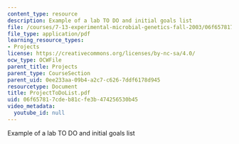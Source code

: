 ```yaml
---
content_type: resource
description: Example of a lab TO DO and initial goals list
file: /courses/7-13-experimental-microbial-genetics-fall-2003/06f657817cdeb81cfe3b474256530b45_ProjectToDoList.pdf
file_type: application/pdf
learning_resource_types:
- Projects
license: https://creativecommons.org/licenses/by-nc-sa/4.0/
ocw_type: OCWFile
parent_title: Projects
parent_type: CourseSection
parent_uid: 0ee233aa-09b4-a2c7-c626-7ddf6178d945
resourcetype: Document
title: ProjectToDoList.pdf
uid: 06f65781-7cde-b81c-fe3b-474256530b45
video_metadata:
  youtube_id: null
---
```

Example of a lab TO DO and initial goals list